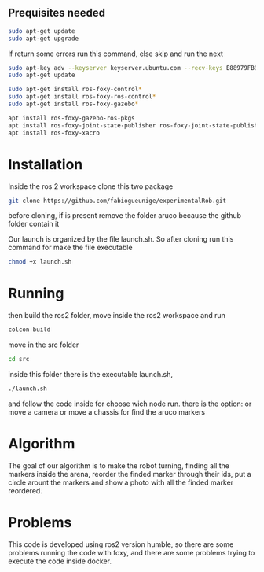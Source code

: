 ## Prequisites needed

``` bash
sudo apt-get update
sudo apt-get upgrade
```
If return some errors run this command, else skip and run the next
```bash
sudo apt-key adv --keyserver keyserver.ubuntu.com --recv-keys E88979FB9B30ACF2
sudo apt-get update
```

```bash
sudo apt-get install ros-foxy-control*
sudo apt-get install ros-foxy-ros-control*
sudo apt-get install ros-foxy-gazebo*
```

``` bash
apt install ros-foxy-gazebo-ros-pkgs
apt install ros-foxy-joint-state-publisher ros-foxy-joint-state-publisher-gui
apt install ros-foxy-xacro
```

# Installation 

Inside the ros 2 workspace clone this two package

```bash
git clone https://github.com/fabiogueunige/experimentalRob.git
```
before cloning, if is present remove the folder aruco because the github folder contain it

Our launch is organized by the file launch.sh. So after cloning run this command for make the file executable
```bash
chmod +x launch.sh
```

# Running 

then build the ros2 folder,
move inside the ros2 workspace and run
```bash
colcon build
```
move in the src folder 
```bash
cd src
```
inside this folder there is the executable launch.sh, 
```bash
./launch.sh
```
and follow the code inside for choose wich node run. there is the option: or move a camera or move a chassis for find the aruco markers

# Algorithm
The goal of our algorithm is to make the robot turning, finding all the markers inside the arena, reorder the finded marker through their ids, put a circle arount the markers and show a photo with all the finded marker reordered.

# Problems
This code is developed using ros2 version humble, so there are some problems running the code with foxy, and there are some problems trying to execute the code inside docker.




